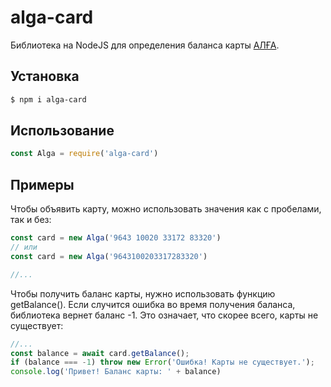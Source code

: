 # alga-card
Библиотека на NodeJS для определения баланса карты [АЛҒА](https://alga-card.ru).

## Установка
```bash
$ npm i alga-card
```

## Использование
```javascript
const Alga = require('alga-card')
```

## Примеры

Чтобы объявить карту, можно использовать значения как с пробелами, так и без:
```javascript
const card = new Alga('9643 10020 33172 83320') 
// или
const card = new Alga('9643100203317283320')

//...
```

Чтобы получить баланс карты, нужно использовать функцию getBalance(). Если случится ошибка во время получения баланса, библиотека вернет баланс -1. Это означает, что скорее всего, карты не существует:

```javascript
//...
const balance = await card.getBalance();
if (balance === -1) throw new Error('Ошибка! Карты не существует.');
console.log('Привет! Баланс карты: ' + balance)
```

